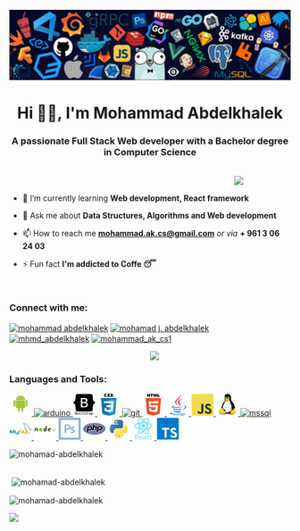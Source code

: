 ![](https://raw.githubusercontent.com/SurajPratap10/SurajPratap10/master/banner.jpg)

<h1 align="center">Hi 🙋‍♂️, I'm Mohammad Abdelkhalek</h1>
<h3 align="center">A passionate Full Stack Web developer with a Bachelor degree in Computer Science</h3>
<br>
<img src="https://i.pinimg.com/originals/06/60/ef/0660efe82fa3da42ed56eef013171835.gif" width="20%" hight="20%" align="right">
<br>

- 🌱 I’m currently learning **Web development, React framework**

- 💬 Ask me about **Data Structures, Algorithms and Web development**

- 📫 How to reach me **mohammad.ak.cs@gmail.com** *or via* **+ 961 3 06 24 03**

- ⚡ Fun fact **I'm addicted to Coffe 😴**

<br>

<h3 align="left">Connect with me:</h3>
<p align="left">
<a href="https://linkedin.com/in/mohammad abdelkhalek" target="blank"><img align="center" src="https://raw.githubusercontent.com/rahuldkjain/github-profile-readme-generator/master/src/images/icons/Social/linked-in-alt.svg" alt="mohammad abdelkhalek" height="30" width="40" /></a>
<a href="https://fb.com/mohamad j. abdelkhalek" target="blank"><img align="center" src="https://raw.githubusercontent.com/rahuldkjain/github-profile-readme-generator/master/src/images/icons/Social/facebook.svg" alt="mohamad j. abdelkhalek" height="30" width="40" /></a>
<a href="https://instagram.com/mhmd_abdelkhalek" target="blank"><img align="center" src="https://raw.githubusercontent.com/rahuldkjain/github-profile-readme-generator/master/src/images/icons/Social/instagram.svg" alt="mhmd_abdelkhalek" height="30" width="40" /></a>
<a href="https://www.hackerrank.com/mohammad_ak_cs1" target="blank"><img align="center" src="https://raw.githubusercontent.com/rahuldkjain/github-profile-readme-generator/master/src/images/icons/Social/hackerrank.svg" alt="mohammad_ak_cs1" height="30" width="40" /></a>
</p>
<img src="https://camo.githubusercontent.com/3b7c592ede97b6138ffd4b1cc1541c2f3b11fd39/687474703a2f2f33312e6d656469612e74756d626c722e636f6d2f31376665613932306666333665663466356238373764353231366137616164392f74756d626c725f6d6f39786a65387a5a34317163626975666f315f313238302e676966" align="right" width="50%" hight="50%">
<br>

<h3 align="left">Languages and Tools:</h3>
<p align="left"> <a href="https://developer.android.com" target="_blank" rel="noreferrer"> <img src="https://raw.githubusercontent.com/devicons/devicon/master/icons/android/android-original-wordmark.svg" alt="android" width="40" height="40"/> </a> <a href="https://www.arduino.cc/" target="_blank" rel="noreferrer"> <img src="https://cdn.worldvectorlogo.com/logos/arduino-1.svg" alt="arduino" width="40" height="40"/> </a> <a href="https://getbootstrap.com" target="_blank" rel="noreferrer"> <img src="https://raw.githubusercontent.com/devicons/devicon/master/icons/bootstrap/bootstrap-plain-wordmark.svg" alt="bootstrap" width="40" height="40"/> </a> <a href="https://www.w3schools.com/css/" target="_blank" rel="noreferrer"> <img src="https://raw.githubusercontent.com/devicons/devicon/master/icons/css3/css3-original-wordmark.svg" alt="css3" width="40" height="40"/> </a> <a href="https://git-scm.com/" target="_blank" rel="noreferrer"> <img src="https://www.vectorlogo.zone/logos/git-scm/git-scm-icon.svg" alt="git" width="40" height="40"/> </a> <a href="https://www.w3.org/html/" target="_blank" rel="noreferrer"> <img src="https://raw.githubusercontent.com/devicons/devicon/master/icons/html5/html5-original-wordmark.svg" alt="html5" width="40" height="40"/> </a> <a href="https://www.java.com" target="_blank" rel="noreferrer"> <img src="https://raw.githubusercontent.com/devicons/devicon/master/icons/java/java-original.svg" alt="java" width="40" height="40"/> </a> <a href="https://developer.mozilla.org/en-US/docs/Web/JavaScript" target="_blank" rel="noreferrer"> <img src="https://raw.githubusercontent.com/devicons/devicon/master/icons/javascript/javascript-original.svg" alt="javascript" width="40" height="40"/> </a> <a href="https://www.linux.org/" target="_blank" rel="noreferrer"> <img src="https://raw.githubusercontent.com/devicons/devicon/master/icons/linux/linux-original.svg" alt="linux" width="40" height="40"/> </a> <a href="https://www.microsoft.com/en-us/sql-server" target="_blank" rel="noreferrer"> <img src="https://www.svgrepo.com/show/303229/microsoft-sql-server-logo.svg" alt="mssql" width="40" height="40"/> </a> <a href="https://www.mysql.com/" target="_blank" rel="noreferrer"> <img src="https://raw.githubusercontent.com/devicons/devicon/master/icons/mysql/mysql-original-wordmark.svg" alt="mysql" width="40" height="40"/> </a> <a href="https://nodejs.org" target="_blank" rel="noreferrer"> <img src="https://raw.githubusercontent.com/devicons/devicon/master/icons/nodejs/nodejs-original-wordmark.svg" alt="nodejs" width="40" height="40"/> </a> <a href="https://www.photoshop.com/en" target="_blank" rel="noreferrer"> <img src="https://raw.githubusercontent.com/devicons/devicon/master/icons/photoshop/photoshop-line.svg" alt="photoshop" width="40" height="40"/> </a> <a href="https://www.php.net" target="_blank" rel="noreferrer"> <img src="https://raw.githubusercontent.com/devicons/devicon/master/icons/php/php-original.svg" alt="php" width="40" height="40"/> </a> <a href="https://www.python.org" target="_blank" rel="noreferrer"> <img src="https://raw.githubusercontent.com/devicons/devicon/master/icons/python/python-original.svg" alt="python" width="40" height="40"/> </a> <a href="https://reactjs.org/" target="_blank" rel="noreferrer"> <img src="https://raw.githubusercontent.com/devicons/devicon/master/icons/react/react-original-wordmark.svg" alt="react" width="40" height="40"/> </a> <a href="https://www.typescriptlang.org/" target="_blank" rel="noreferrer"> 
<img src="https://raw.githubusercontent.com/devicons/devicon/master/icons/typescript/typescript-original.svg" alt="typescript" width="40" height="40"/> </a> </p>

<p><img align="left" src="https://github-readme-stats.vercel.app/api/top-langs?username=mohamad-abdelkhalek&show_icons=true&locale=en&layout=compact" alt="mohamad-abdelkhalek" /></p>

<br><br>
<p>&nbsp;<img align="center" src="https://github-readme-stats.vercel.app/api?username=mohamad-abdelkhalek&show_icons=true&locale=en" alt="mohamad-abdelkhalek" /></p>

<p><img align="center" src="https://github-readme-streak-stats.herokuapp.com/?user=mohamad-abdelkhalek&" alt="mohamad-abdelkhalek" /></p>

<img src="https://camo.githubusercontent.com/ab20222b61de15d0cddcaf0f49baa956ee4368c1518d1271bccc0cfd04f68891/68747470733a2f2f6d65646961322e67697068792e636f6d2f6d656469612f4d756e566951356665523239734d465666612f67697068792e6769663f6369643d366330396239353263376a677670703362677367707376336732676b33736f623032787737693835316d37336667667a267269643d67697068792e6769662663743d73">
